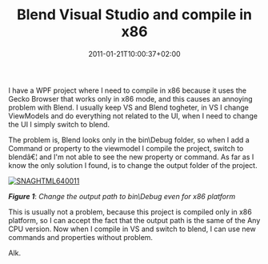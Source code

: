 ﻿---
title: "Blend Visual Studio and compile in x86"
description: ""
date: 2011-01-21T10:00:37+02:00
draft: false
tags: [Blend,WPF]
categories: [WPF]
---
I have a WPF project where I need to compile in x86 because it uses the Gecko Browser that works only in x86 mode, and this causes an annoying problem with Blend. I usually keep VS and Blend togheter, in VS I change ViewModels and do everything not related to the UI, when I need to change the UI I simply switch to blend.

The problem is, Blend looks only in the bin\Debug folder, so when I add a Command or property to the viewmodel I compile the project, switch to blendâ€¦ and I'm not able to see the new property or command. As far as I know the only solution I found, is to change the output folder of the project.

[![SNAGHTML640011](https://www.codewrecks.com/blog/wp-content/uploads/2011/01/SNAGHTML640011_thumb.png "SNAGHTML640011")](https://www.codewrecks.com/blog/wp-content/uploads/2011/01/SNAGHTML640011.png)

 ***Figure 1***: *Change the output path to bin\Debug even for x86 platform*

This is usually not a problem, because this project is compiled only in x86 platform, so I can accept the fact that the output path is the same of the Any CPU version. Now when I compile in VS and switch to blend, I can use new commands and properties without problem.

Alk.

